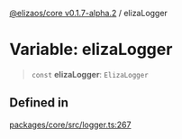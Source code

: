 [@elizaos/core v0.1.7-alpha.2](../index.md) / elizaLogger

# Variable: elizaLogger

> `const` **elizaLogger**: `ElizaLogger`

## Defined in

[packages/core/src/logger.ts:267](https://github.com/elizaos/eliza/blob/main/packages/core/src/logger.ts#L267)
